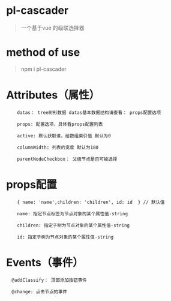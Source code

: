 # pl-cascader
> 一个基于vue 的级联选择器
# method of use
> npm i pl-cascader

# Attributes（属性）
        datas： tree树形数据 datas基本数据结构请查看： props配置选项

        props: 配置选项，具体看props配置列表

        active: 默认获取谁，给数组索引值 默认为0

        columnWidth: 列表的宽度 默认为180

        parentNodeCheckbox： 父级节点是否可被选择

# props配置
        { name: 'name',children: 'children', id: id  } // 默认值

        name: 指定节点标签为节点对象的某个属性值-string

        children: 指定子树为节点对象的某个属性值-string

        id: 指定子树为节点对象的某个属性值-string

# Events（事件）
      @addClassify： 顶部添加按钮事件

      @change: 点击节点的事件

